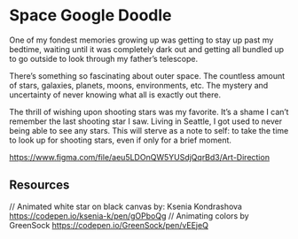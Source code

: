 # Space Google Doodle
One of my fondest memories growing up was getting to stay up past my bedtime, waiting until it was completely dark out and getting all bundled up to go outside to look through my father’s telescope.

There’s something so fascinating about outer space. The countless amount of stars, galaxies, planets, moons, environments, etc. The mystery and uncertainty of never knowing what all is exactly out there.

The thrill of wishing upon shooting stars was my favorite. It’s a shame I can’t remember the last shooting star I saw. Living in Seattle, I got used to never being able to see any stars. This will sterve as a note to self: to take the time to look up for shooting stars, even if only for a brief moment.


https://www.figma.com/file/aeu5LDOnQW5YUSdjQqrBd3/Art-Direction

## Resources
// Animated white star on black canvas by: Ksenia Kondrashova https://codepen.io/ksenia-k/pen/gOPboQg
// Animating colors by GreenSock https://codepen.io/GreenSock/pen/vEEjeQ